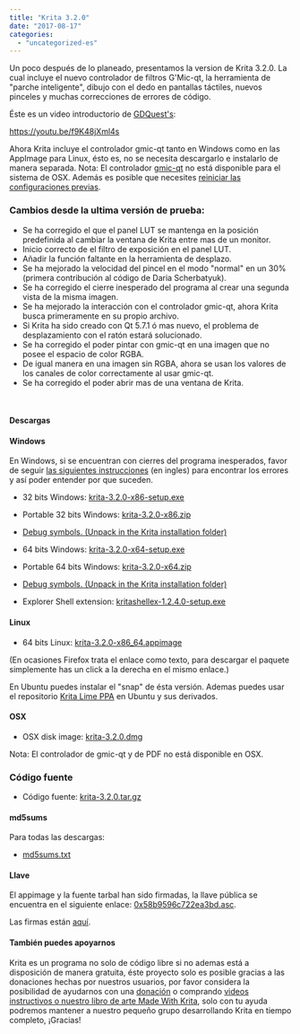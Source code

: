 ```yaml
---
title: "Krita 3.2.0"
date: "2017-08-17"
categories: 
  - "uncategorized-es"
---
```


Un poco después de lo planeado, presentamos la version de Krita 3.2.0. La cual incluye el nuevo controlador de filtros G'Mic-qt, la herramienta de "parche inteligente", dibujo con el dedo en pantallas táctiles, nuevos pinceles y muchas correcciones de errores de código.

Éste es un video introductorio de [GDQuest's](http://gdquest.com/):

https://youtu.be/f9K48jXml4s

Ahora Krita incluye el controlador gmic-qt tanto en Windows como en las AppImage para Linux, ésto es, no se necesita descargarlo e instalarlo de manera separada. Nota: El controlador [gmic-qt](https://github.com/c-koi/gmic-qt) no está disponible para el sistema de OSX. Además es posible que necesites [reiniciar las configuraciones previas](https://docs.krita.org/KritaFAQ/es#Restablecer_la_configuraci.C3.B3n_de_Krita.).

### Cambios desde la ultima versión de prueba:

- Se ha corregido el que el panel LUT se mantenga en la posición predefinida al cambiar la ventana de Krita entre mas de un monitor.
- Inicio correcto de el filtro de exposición en el panel LUT.
- Añadir la función faltante en la herramienta de desplazo.
- Se ha mejorado la velocidad del pincel en el modo "normal" en un 30% (primera contribución al código de Daria Scherbatyuk).
- Se ha corregido el cierre inesperado del programa al crear una segunda vista de la misma imagen.
- Se ha mejorado la interacción con el controlador gmic-qt, ahora Krita busca primeramente en su propio archivo.
- Si Krita ha sido creado con Qt 5.7.1 ó mas nuevo, el problema de desplazamiento con el ratón estará solucionado.
- Se ha corregido el poder pintar con gmic-qt en una imagen que no posee el espacio de color RGBA.
- De igual manera en una imagen sin RGBA, ahora se usan los valores de los canales de color correctamente al usar gmic-qt.
- Se ha corregido el poder abrir mas de una ventana de Krita.

 

#### Descargas

#### Windows

En Windows, si se encuentran con cierres del programa inesperados, favor de seguir [las siguientes instrucciones](https://docs.krita.org/Dr._Mingw_debugger) (en ingles) para encontrar los errores y así poder entender por que suceden.

- 32 bits Windows: [krita-3.2.0-x86-setup.exe](https://download.kde.org/stable/krita/3.2.0/krita-3.2.0-x86-setup.exe)
- Portable 32 bits Windows: [krita-3.2.0-x86.zip](https://download.kde.org/stable/krita/3.2.0/krita-3.2.0-x86.zip)
- [Debug symbols. (Unpack in the Krita installation folder)](https://download.kde.org/stable/krita/3.2.0/krita-3.2.0-x86-dbg.zip)

- 64 bits Windows: [krita-3.2.0-x64-setup.exe](https://download.kde.org/stable/krita/3.2.0/krita-3.2.0-x64-setup.exe)
- Portable 64 bits Windows: [krita-3.2.0-x64.zip](https://download.kde.org/stable/krita/3.2.0/krita-3.2.0-x64.zip)
- [Debug symbols. (Unpack in the Krita installation folder)](https://download.kde.org/stable/krita/3.2.0/krita-3.2.0-x64-dbg.zip)

- Explorer Shell extension: [kritashellex-1.2.4.0-setup.exe](https://download.kde.org/stable/krita/KritaShellExtension-v1.2.4-setup.exe)

#### Linux

- 64 bits Linux: [krita-3.2.0-x86\_64.appimage](https://download.kde.org/stable/krita/3.2.0/krita-3.2.0-x86_64.appimage)

(En ocasiones Firefox trata el enlace como texto, para descargar el paquete simplemente has un click a la derecha en el mismo enlace.)

En Ubuntu puedes instalar el "snap" de ésta versión. Ademas puedes usar el repositorio [Krita Lime PPA](https://launchpad.net/~kritalime/+archive/ubuntu/ppa) en Ubuntu y sus derivados.

#### OSX

- OSX disk image: [krita-3.2.0.dmg](https://download.kde.org/stable/krita/3.2.0/krita-3.2.0.dmg)

Nota: El controlador de gmic-qt y de PDF no está disponible en OSX.

### Código fuente

- Código fuente: [krita-3.2.0.tar.gz](https://download.kde.org/stable/krita/3.2.0/krita-3.2.0.tar.gz)

#### md5sums

Para todas las descargas:

- [md5sums.txt](https://download.kde.org/unstable/krita/3.2.0-beta.1/md5sums.txt)

#### Llave

El appimage y la fuente tarbal han sido firmadas, la llave pública se encuentra en el siguiente enlace: [0x58b9596c722ea3bd.asc](https://share.kde.org/index.php/s/fJ99V5mZvuyD0z8).

Las firmas están [aquí](http://download.kde.org/unstable/krita/3.1.3-beta.1).

#### También puedes apoyarnos

Krita es un programa no solo de código libre si no ademas está a disposición de manera gratuita, éste proyecto solo es posible gracias a las donaciones hechas por nuestros usuarios, por favor considera la posibilidad de ayudarnos con una [donación](/support-us/donations/) o comprando [videos instructivos o nuestro libro de arte Made With Krita]("/support-us/shop), solo con tu ayuda podremos mantener a nuestro pequeño grupo desarrollando Krita en tiempo completo, ¡Gracias!
